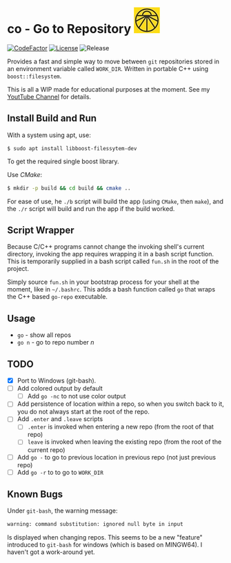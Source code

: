 # co - Go to Repository ![logo](res/gorepo_logo.jpg)
[![CodeFactor](https://www.codefactor.io/repository/github/cschladetsch/GoRepo/badge)](https://www.codefactor.io/repository/github/cschladetsch/GoRepo)
[![License](https://img.shields.io/github/license/cschladetsch/gorepo.svg?label=License&maxAge=86400)](./LICENSE.txt)
![Release](https://img.shields.io/github/release/cschladetsch/gorepo.svg?label=Release&maxAge=60)

Provides a fast and simple way to move between `git` repositories stored in an environment variable called `WORK_DIR`. Written in portable C++ using `boost::filesystem`.

This is all a WIP made for educational purposes at the moment. See my [YoutTube Channel](https://www.youtube.com/sp4m) for details.

## Install Build and Run
With a system using apt, use:
```
$ sudo apt install libboost-filessytem-dev
```
To get the required single boost library.

Use *CMake*:

```bash
$ mkdir -p build && cd build && cmake ..
```

For ease of use, he `./b` script will build the app (using `CMake`, then `make`), and the `./r` script will build and run the app if the build worked.

## Script Wrapper

Because C/C++ programs cannot change the invoking shell's current directory, invoking the app requires wrapping it in a bash script function. This is temporarily supplied in a bash script called `fun.sh` in the root of the project.

Simply source `fun.sh` in your bootstrap process for your shell at the moment, like in `~/.bashrc`. This adds a bash function called `go` that wraps the C++ based `go-repo` executable.

## Usage
* `go` - show all repos
* `go n` - go to repo number *n*

## TODO
- [x] Port to Windows (git-bash).
- [ ] Add colored output by default
  - [ ] Add `go -nc` to not use color output
- [ ] Add persistence of location within a repo, so when you switch back to it, you do not always start at the root of the repo.
- [ ] Add `.enter` and `.leave` scripts
  - [ ] `.enter` is invoked when entering a new repo (from the root of that repo)
  - [ ] `leave` is invoked when leaving the existing repo (from the root of the current repo)
- [ ] Add `go -` to go to previous location in previous repo (not just previous repo)
- [ ] Add `go -r` to to go to `WORK_DIR`

## Known Bugs

Under `git-bash`, the warning message:

```bash
warning: command substitution: ignored null byte in input
```

Is displayed when changing repos. This seems to be a new "feature" introduced to `git-bash` for windows (which is based on MINGW64). I haven't got a work-around yet.

